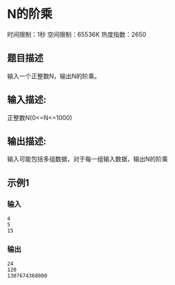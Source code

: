 # N的阶乘
时间限制：1秒 空间限制：65536K 热度指数：2650

## 题目描述
输入一个正整数N，输出N的阶乘。

## 输入描述:
正整数N(0<=N<=1000)

## 输出描述:
输入可能包括多组数据，对于每一组输入数据，输出N的阶乘

## 示例1
### 输入
```
4
5
15
```

### 输出
```
24
120
1307674368000
```